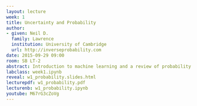 ```yaml
---
layout: lecture
week: 1
title: Uncertainty and Probability
author:
- given: Neil D.
  family: Lawrence
  institution: University of Cambridge
  url: http://inverseprobability.com
date: 2015-09-29 09:00
room: SB LT-2
abstract: Introduction to machine learning and a review of probability theory
labclass: week1.ipynb
reveal: w1_probability.slides.html
lecturepdf: w1_probability.pdf
lecturenb: w1_probability.ipynb
youtube: M67rG3cZoVg
---
```

